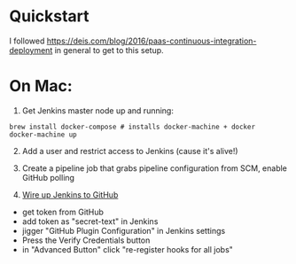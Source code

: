 Quickstart
==========

I followed https://deis.com/blog/2016/paas-continuous-integration-deployment
in general to get to this setup.

On Mac:
======

1. Get Jenkins master node up and running:
  ```
  brew install docker-compose # installs docker-machine + docker
  docker-machine up
  ```

2. Add a user and restrict access to Jenkins (cause it's alive!)

3. Create a pipeline job that grabs pipeline configuration from SCM, enable GitHub polling

4. [Wire up Jenkins to GitHub](jenkins-gh-hook)

  * get token from GitHub
  * add token as "secret-text" in Jenkins
  * jigger "GitHub Plugin Configuration" in Jenkins settings
  * Press the Verify Credentials button
  * in "Advanced Button" click "re-register hooks for all jobs"

[https://wiki.jenkins-ci.org/display/JENKINS/Github+Plugin#GitHubPlugin-TriggerabuildwhenachangeispushedtoGitHub]: jenkins-gh-hook
